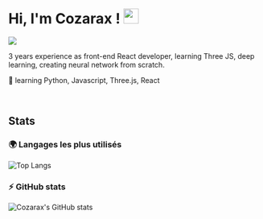 
# Hi, I'm Cozarax ! <img src="https://media.giphy.com/media/hvRJCLFzcasrR4ia7z/giphy.gif" width="30px">

<a href="https://www.linkedin.com/in/axel-cozar-aa7226179/" target="_blank"><img src="https://img.shields.io/badge/linkedin-%230077B5.svg?&style=for-the-badge&logo=linkedin&logoColor=white"/></a>

3 years experience as front-end React developer, learning Three JS, deep learning, creating neural network from scratch.

🌱 learning Python, Javascript, Three.js, React

<br>

## Stats

### 🌍 Langages les plus utilisés
![Top Langs](https://readme-stats-cozarax.vercel.app/api/top-langs/?username=Cozarax&layout=compact&langs_count=6&hide=html,css)

### ⚡ GitHub stats
![Cozarax's GitHub stats](https://readme-stats-cozarax.vercel.app/api?username=Cozarax&show_icons=true&theme=tokyonight)

<!---
Cozarax/Cozarax is a ✨ special ✨ repository because its `README.md` (this file) appears on your GitHub profile.
You can click the Preview link to take a look at your changes.
--->
